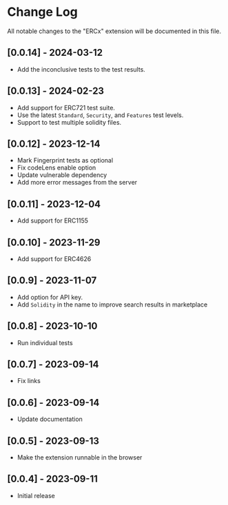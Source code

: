 # Change Log

All notable changes to the "ERCx" extension will be documented in this file.

## [0.0.14] - 2024-03-12

- Add the inconclusive tests to the test results.

## [0.0.13] - 2024-02-23

- Add support for ERC721 test suite.
- Use the latest `Standard`, `Security`, and `Features` test levels.
- Support to test multiple solidity files.

## [0.0.12] - 2023-12-14

- Mark Fingerprint tests as optional
- Fix codeLens enable option
- Update vulnerable dependency
- Add more error messages from the server

## [0.0.11] - 2023-12-04

- Add support for ERC1155

## [0.0.10] - 2023-11-29

- Add support for ERC4626

## [0.0.9] - 2023-11-07

- Add option for API key.
- Add `Solidity` in the name to improve search results in marketplace

## [0.0.8] - 2023-10-10

- Run individual tests

## [0.0.7] - 2023-09-14

- Fix links

## [0.0.6] - 2023-09-14

- Update documentation

## [0.0.5] - 2023-09-13

- Make the extension runnable in the browser

## [0.0.4] - 2023-09-11

- Initial release
